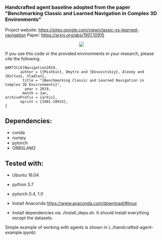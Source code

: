 ### Handcrafted agent baseline adopted from the paper "Benchmarking Classic and Learned Navigation in Complex 3D Environments"

Project website: https://sites.google.com/view/classic-vs-learned-navigation
Paper: https://arxiv.org/abs/1901.10915

<p align="center">
  <img src="data/slam-based-agent.png">
</p>

If you use this code or the provided environments in your research, please cite the following:

    @ARTICLE{Navigation2019,
           author = {{Mishkin}, Dmytro and {Dosovitskiy}, Alexey and {Koltun}, Vladlen},
            title = "{Benchmarking Classic and Learned Navigation in Complex 3D Environments}",
             year = 2019,
            month = Jan,
    archivePrefix = {arXiv},
           eprint = {1901.10915},
    }



## Dependencies:

- conda
- numpy
- pytorch
- ORBSLAM2


## Tested with:
- Ubuntu 16.04
- python 3.7
- pytorch 0.4, 1.0


- Install Anaconda https://www.anaconda.com/download/#linux

- Install dependencies via ./install_deps.sh.  It should install everything except the datasets.

Simple example of working with agents is shown in (../handcrafted-agent-example.ipynb)
